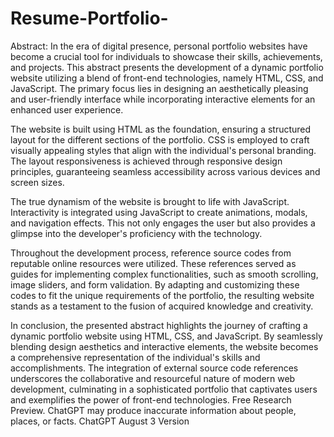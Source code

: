 # Resume-Portfolio-

Abstract:
In the era of digital presence, personal portfolio websites have become a crucial tool for individuals to showcase their skills, achievements, and projects. This abstract presents the development of a dynamic portfolio website utilizing a blend of front-end technologies, namely HTML, CSS, and JavaScript. The primary focus lies in designing an aesthetically pleasing and user-friendly interface while incorporating interactive elements for an enhanced user experience.

The website is built using HTML as the foundation, ensuring a structured layout for the different sections of the portfolio. CSS is employed to craft visually appealing styles that align with the individual's personal branding. The layout responsiveness is achieved through responsive design principles, guaranteeing seamless accessibility across various devices and screen sizes.

The true dynamism of the website is brought to life with JavaScript. Interactivity is integrated using JavaScript to create animations, modals, and navigation effects. This not only engages the user but also provides a glimpse into the developer's proficiency with the technology.

Throughout the development process, reference source codes from reputable online resources were utilized. These references served as guides for implementing complex functionalities, such as smooth scrolling, image sliders, and form validation. By adapting and customizing these codes to fit the unique requirements of the portfolio, the resulting website stands as a testament to the fusion of acquired knowledge and creativity.

In conclusion, the presented abstract highlights the journey of crafting a dynamic portfolio website using HTML, CSS, and JavaScript. By seamlessly blending design aesthetics and interactive elements, the website becomes a comprehensive representation of the individual's skills and accomplishments. The integration of external source code references underscores the collaborative and resourceful nature of modern web development, culminating in a sophisticated portfolio that captivates users and exemplifies the power of front-end technologies.
Free Research Preview. ChatGPT may produce inaccurate information about people, places, or facts. ChatGPT August 3 Version
